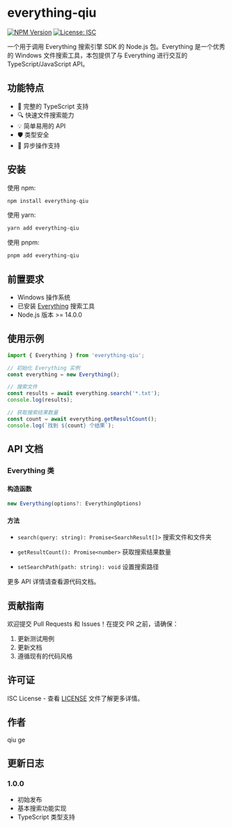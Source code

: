 # everything-qiu

[![NPM Version](https://img.shields.io/npm/v/everything-qiu)](https://www.npmjs.com/package/everything-qiu)
[![License: ISC](https://img.shields.io/badge/License-ISC-blue.svg)](https://opensource.org/licenses/ISC)

一个用于调用 Everything 搜索引擎 SDK 的 Node.js 包。Everything 是一个优秀的 Windows 文件搜索工具，本包提供了与 Everything 进行交互的 TypeScript/JavaScript API。

## 功能特点

- 🚀 完整的 TypeScript 支持
- 🔍 快速文件搜索能力
- 💡 简单易用的 API
- 🛡️ 类型安全
- 🔄 异步操作支持

## 安装

使用 npm:
```bash
npm install everything-qiu
```

使用 yarn:
```bash
yarn add everything-qiu
```

使用 pnpm:
```bash
pnpm add everything-qiu
```

## 前置要求

- Windows 操作系统
- 已安装 [Everything](https://www.voidtools.com/) 搜索工具
- Node.js 版本 >= 14.0.0

## 使用示例

```typescript
import { Everything } from 'everything-qiu';

// 初始化 Everything 实例
const everything = new Everything();

// 搜索文件
const results = await everything.search('*.txt');
console.log(results);

// 获取搜索结果数量
const count = await everything.getResultCount();
console.log(`找到 ${count} 个结果`);
```

## API 文档

### Everything 类

#### 构造函数
```typescript
new Everything(options?: EverythingOptions)
```

#### 方法

- `search(query: string): Promise<SearchResult[]>`
  搜索文件和文件夹

- `getResultCount(): Promise<number>`
  获取搜索结果数量

- `setSearchPath(path: string): void`
  设置搜索路径

更多 API 详情请查看源代码文档。

## 贡献指南

欢迎提交 Pull Requests 和 Issues！在提交 PR 之前，请确保：

1. 更新测试用例
2. 更新文档
3. 遵循现有的代码风格

## 许可证

ISC License - 查看 [LICENSE](LICENSE) 文件了解更多详情。

## 作者

qiu ge

## 更新日志

### 1.0.0
- 初始发布
- 基本搜索功能实现
- TypeScript 类型支持

